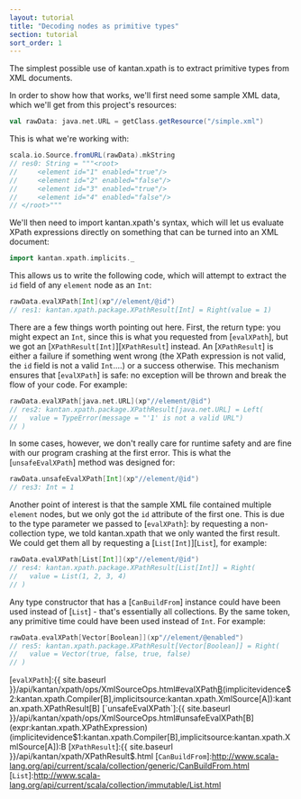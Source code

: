 ```yaml
---
layout: tutorial
title: "Decoding nodes as primitive types"
section: tutorial
sort_order: 1
---
```

The simplest possible use of kantan.xpath is to extract primitive types from XML documents.

In order to show how that works, we'll first need some sample XML data, which we'll get from this project's resources:

```scala
val rawData: java.net.URL = getClass.getResource("/simple.xml")
```

This is what we're working with:

```scala
scala.io.Source.fromURL(rawData).mkString
// res0: String = """<root>
//     <element id="1" enabled="true"/>
//     <element id="2" enabled="false"/>
//     <element id="3" enabled="true"/>
//     <element id="4" enabled="false"/>
// </root>"""
```

We'll then need to import kantan.xpath's syntax, which will let us evaluate XPath expressions directly on something
that can be turned into an XML document:

```scala
import kantan.xpath.implicits._
```

This allows us to write the following code, which will attempt to extract the `id` field of any `element` node as an
`Int`:

```scala
rawData.evalXPath[Int](xp"//element/@id")
// res1: kantan.xpath.package.XPathResult[Int] = Right(value = 1)
```


There are a few things worth pointing out here. First, the return type: you might expect an `Int`, since this is what
you requested from [`evalXPath`], but we got an [`XPathResult[Int]`][`XPathResult`] instead. An [`XPathResult`] is
either a failure if something went wrong (the XPath expression is not valid, the `id` field is not a valid `Int`....) or
a success otherwise. This mechanism ensures that [`evalXPath`] is safe: no exception will be thrown and break the flow
of your code. For example:

```scala
rawData.evalXPath[java.net.URL](xp"//element/@id")
// res2: kantan.xpath.package.XPathResult[java.net.URL] = Left(
//   value = TypeError(message = "'1' is not a valid URL")
// )
```

In some cases, however, we don't really care for runtime safety and are fine with our program crashing at the first
error. This is what the [`unsafeEvalXPath`] method was designed for:

```scala
rawData.unsafeEvalXPath[Int](xp"//element/@id")
// res3: Int = 1
```


Another point of interest is that the sample XML file contained multiple `element` nodes, but we only got the `id`
attribute of the first one. This is due to the type parameter we passed to [`evalXPath`]: by requesting a non-collection
type, we told kantan.xpath that we only wanted the first result. We could get them all by requesting a
[`List[Int]`][`List`], for example:


```scala
rawData.evalXPath[List[Int]](xp"//element/@id")
// res4: kantan.xpath.package.XPathResult[List[Int]] = Right(
//   value = List(1, 2, 3, 4)
// )
```

Any type constructor that has a [`CanBuildFrom`] instance could have been used instead of [`List`] - that's essentially
all collections. By the same token, any primitive time could have been used instead of `Int`. For example:

```scala
rawData.evalXPath[Vector[Boolean]](xp"//element/@enabled")
// res5: kantan.xpath.package.XPathResult[Vector[Boolean]] = Right(
//   value = Vector(true, false, true, false)
// )
```

[`evalXPath`]:{{ site.baseurl }}/api/kantan/xpath/ops/XmlSourceOps.html#evalXPath[B](expr:kantan.xpath.XPathExpression)(implicitevidence$2:kantan.xpath.Compiler[B],implicitsource:kantan.xpath.XmlSource[A]):kantan.xpath.XPathResult[B]
[`unsafeEvalXPath`]:{{ site.baseurl }}/api/kantan/xpath/ops/XmlSourceOps.html#unsafeEvalXPath[B](expr:kantan.xpath.XPathExpression)(implicitevidence$1:kantan.xpath.Compiler[B],implicitsource:kantan.xpath.XmlSource[A]):B
[`XPathResult`]:{{ site.baseurl }}/api/kantan/xpath/XPathResult$.html
[`CanBuildFrom`]:http://www.scala-lang.org/api/current/scala/collection/generic/CanBuildFrom.html
[`List`]:http://www.scala-lang.org/api/current/scala/collection/immutable/List.html
